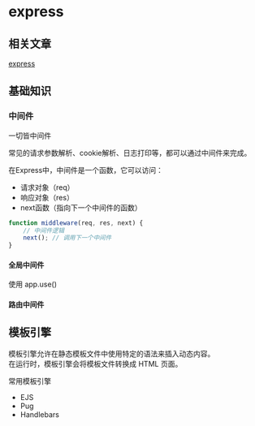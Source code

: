 # express

## 相关文章

[express](https://bakersean168.github.io/2025/05/12/CS/nodejs/express%E4%BD%93%E9%AA%8C/)

## 基础知识

### 中间件

一切皆中间件  

常见的请求参数解析、cookie解析、日志打印等，都可以通过中间件来完成。  

在Express中，中间件是一个函数，它可以访问：  
- 请求对象（req）
- 响应对象（res）
- next函数（指向下一个中间件的函数）
```js
function middleware(req, res, next) {
    // 中间件逻辑
    next(); // 调用下一个中间件
}
```

#### 全局中间件

使用 app.use()

#### 路由中间件

## 模板引擎

模板引擎允许在静态模板文件中使用特定的语法来插入动态内容。  
在运行时，模板引擎会将模板文件转换成 HTML 页面。  

常用模板引擎  
- EJS
- Pug
- Handlebars